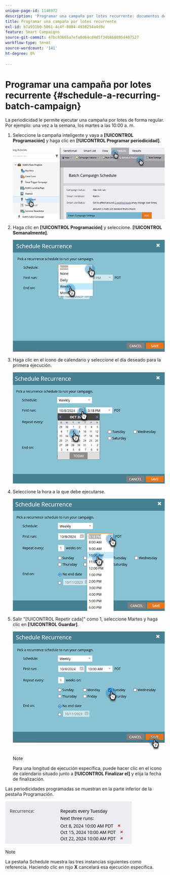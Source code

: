 ```yaml
---
unique-page-id: 1146972
description: 'Programar una campaña por lotes recurrente: documentos de Marketo, documentación del producto'
title: Programar una campaña por lotes recurrente
exl-id: b7a931b0-5061-4c4f-8084-4938254a4d9c
feature: Smart Campaigns
source-git-commit: 47bc93665a7efa0d64cd4d5f34b868895d407527
workflow-type: tm+mt
source-wordcount: '141'
ht-degree: 0%

---
```


# Programar una campaña por lotes recurrente {#schedule-a-recurring-batch-campaign}

La periodicidad le permite ejecutar una campaña por lotes de forma regular. Por ejemplo: una vez a la semana, los martes a las 10:00 a. m.

1. Seleccione la campaña inteligente y vaya a **[!UICONTROL Programación]** y haga clic en **[!UICONTROL Programar periodicidad]**.

   ![](assets/schedule-a-recurring-batch-campaign-1.png)

1. Haga clic en **[!UICONTROL Programación]** y seleccione. **[!UICONTROL Semanalmente]**.

   ![](assets/schedule-a-recurring-batch-campaign-2.png)

1. Haga clic en el icono de calendario y seleccione el día deseado para la primera ejecución.

   ![](assets/schedule-a-recurring-batch-campaign-3.png)

1. Seleccione la hora a la que debe ejecutarse.

   ![](assets/schedule-a-recurring-batch-campaign-4.png)

1. Salir &quot;[!UICONTROL Repetir cada]&quot; como 1, seleccione Martes y haga clic en **[!UICONTROL Guardar]**.

   ![](assets/schedule-a-recurring-batch-campaign-5.png)

   >[!NOTE]
   >
   >Para una longitud de ejecución específica, puede hacer clic en el icono de calendario situado junto a **[!UICONTROL Finalizar el]** y elija la fecha de finalización.

Las periodicidades programadas se muestran en la parte inferior de la pestaña Programación.

![](assets/schedule-a-recurring-batch-campaign-6.png)

>[!NOTE]
>
>La pestaña Schedule muestra las tres instancias siguientes como referencia. Haciendo clic en rojo **X** cancelará esa ejecución específica.
